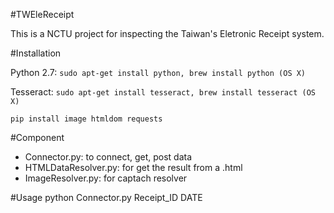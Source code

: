 #TWEleReceipt

This is a NCTU project for inspecting the Taiwan's Eletronic Receipt system.

#Installation

Python 2.7: `sudo apt-get install python, brew install python (OS X)`

Tesseract: `sudo apt-get install tesseract, brew install tesseract (OS X)`

`pip install image htmldom requests`


#Component
- Connector.py: to connect, get, post data
- HTMLDataResolver.py: for get the result from a .html
- ImageResolver.py: for captach resolver

#Usage
python Connector.py Receipt_ID DATE
